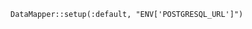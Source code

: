 <!-- usedin: [ _includes/_inlines/Deployment/Rails/sinatra-stacks/sinatra-stacks_datamapper-v1.md] -->

```
DataMapper::setup(:default, "ENV['POSTGRESQL_URL']")
```
